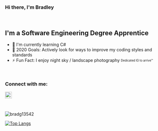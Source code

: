 ### Hi there, I'm Bradley

</br>

[//]: # (Trivia)
## I'm a Software Engineering Degree Apprentice
- 🌱 I'm currently learning C#
- 🥅 2020 Goals: Actively look for ways to improve my coding styles and standards
- ⚡ Fun Fact: I enjoy night sky / landscape photography <sub><sup>Dedicated IG to arrive™</sup></sub>

</br>

[//]: # (Account Links [shown])
### Connect with me:
[<img align="left" alt="BradG13542 | Instagram" width="22px" src="https://cdn.jsdelivr.net/npm/simple-icons@v3/icons/instagram.svg" />][instagram_personal]

</br>
</br>
</br>

[//]: # (Personal Github Stats)
<p><img align="center" src="https://github-readme-stats.vercel.app/api?username=bradg13542&show_icons=true&locale=en&theme=dark&cache_seconds=86400&hide_border=true&count_private=true" alt="bradg13542" /></p>

[![Top Langs](https://github-readme-stats.vercel.app/api/top-langs/?username=bradg13542&locale=en&theme=dark&cache_seconds=86400&hide_border=true&count_private=true)](https://github.com/anuraghazra/github-readme-stats)

[//]: # (Account Links [not shown])
[instagram_personal]: https://instagram.com/bradg13542